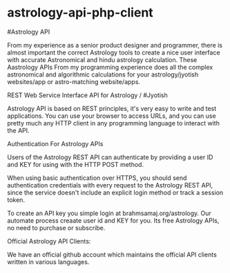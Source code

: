 # astrology-api-php-client
#Astrology API 

From my experience as a senior product designer and programmer, there is almost important  the correct Astrology tools to create a nice user interface with accurate Astronomical and hindu astrology calculation. These Aastrology APIs From my programming experience does all the complex astronomical and algorithmic calculations for your astrology/jyotish websites/app or astro-matching website/apps.

REST Web Service Interface API for Astrology / #Jyotish 

Astrology API is based on REST principles, it's very easy to write and test applications. You can use your browser to access URLs, and you can use pretty much any HTTP client in any programming language to interact with the API.

Authentication For Astrology APIs 

Users of the Astrology REST API can authenticate by providing a user ID and KEY for using with the HTTP POST method. 

When using basic authentication over HTTPS, you should send authentication credentials with every request to the Astrology REST API, since the service doesn't include an explicit login method or track a session token.

To create an API key you simple login at brahmsamaj.org/astrology. Our automate process creaate user id and KEY for you. Its free Astrology APIs, no need to purchase or subscribe.

Official Astrology API Clients:

We have an official github account which maintains the official API clients written in various languages. 
